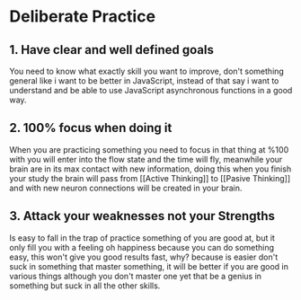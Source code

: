 # Deliberate Practice
## 1. Have clear and well defined goals
You need to know what exactly skill you want to improve, don't something general like i want to be better in JavaScript, instead of that say i want to understand and be able to use JavaScript asynchronous functions in a good way.

## 2. 100% focus when doing it
When you are practicing something you need to focus in that thing at %100 with you will enter into the flow state and the time will fly, meanwhile your brain are in its max contact with new information, doing this when you finish your study the brain will pass from [[Active Thinking]] to [[Pasive Thinking]] and with new neuron connections will be created in your brain.

## 3. Attack your weaknesses not your Strengths
Is easy to fall in the trap of practice something of you are good at, but it only fill you with a feeling oh happiness because you can do something easy, this won't give you good results fast, why? because is easier don't suck in something that master something, it will be better if you are good in various things although you don't master one yet that be a genius in something but suck in all the other skills.
